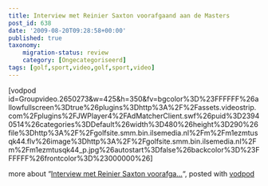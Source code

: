 ```yaml
---
title: Interview met Reinier Saxton voorafgaand aan de Masters
post_id: 638
date: '2009-08-20T09:28:58+00:00'
published: true
taxonomy:
    migration-status: review
    category: [Ongecategoriseerd]
tags: [golf,sport,video,golf,sport,video]
---
```

[vodpod id=Groupvideo.2650273&w=425&h=350&fv=bgcolor%3D%23FFFFFF%26allowfullscreen%3Dtrue%26plugins%3Dhttp%3A%2F%2Fassets.videostrip.com%2Fplugins%2FJWPlayer4%2FAdMatcherClient.swf%26puid%3D23940514%26categories%3DDefault%26width%3D480%26height%3D290%26file%3Dhttp%3A%2F%2Fgolfsite.smm.bin.ilsemedia.nl%2Fm%2Fm1ezmtusqk44.flv%26image%3Dhttp%3A%2F%2Fgolfsite.smm.bin.ilsemedia.nl%2Fm%2Fm1ezmtusqk44\_p.jpg%26autostart%3Dfalse%26backcolor%3D%23FFFFFF%26frontcolor%3D%23000000%26]

more about “[Interview met Reinier Saxton voorafga…](http://vodpod.com/watch/1705579-interview-met-reinier-saxton-voorafgaand-aan-de-masters)“, posted with [vodpod](http://vodpod.com?r=wp)